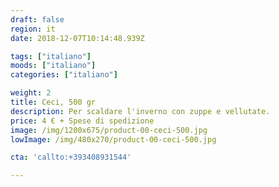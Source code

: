```yaml
---
draft: false
region: it
date: 2018-12-07T10:14:48.939Z

tags: ["italiano"]
moods: ["italiano"]
categories: ["italiano"]

weight: 2
title: Ceci, 500 gr
description: Per scaldare l'inverno con zuppe e vellutate.
price: 4 € + Spese di spedizione
image: /img/1200x675/product-00-ceci-500.jpg
lowImage: /img/480x270/product-00-ceci-500.jpg

cta: 'callto:+393408931544'

---
```

